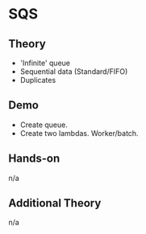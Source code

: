 # SQS

## Theory

- 'Infinite' queue
- Sequential data (Standard/FIFO)
- Duplicates

## Demo

- Create queue.
- Create two lambdas. Worker/batch.

## Hands-on

n/a

## Additional Theory

n/a
